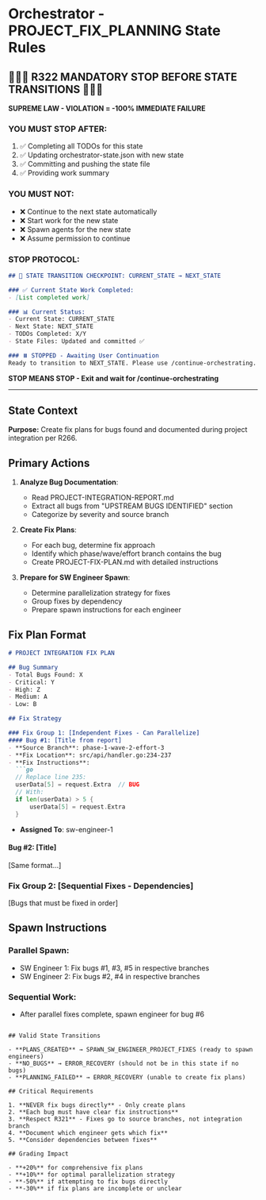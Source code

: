 # Orchestrator - PROJECT_FIX_PLANNING State Rules

## 🛑🛑🛑 R322 MANDATORY STOP BEFORE STATE TRANSITIONS 🛑🛑🛑

**SUPREME LAW - VIOLATION = -100% IMMEDIATE FAILURE**

### YOU MUST STOP AFTER:
1. ✅ Completing all TODOs for this state
2. ✅ Updating orchestrator-state.json with new state
3. ✅ Committing and pushing the state file  
4. ✅ Providing work summary

### YOU MUST NOT:
- ❌ Continue to the next state automatically
- ❌ Start work for the new state
- ❌ Spawn agents for the new state
- ❌ Assume permission to continue

### STOP PROTOCOL:
```markdown
## 🛑 STATE TRANSITION CHECKPOINT: CURRENT_STATE → NEXT_STATE

### ✅ Current State Work Completed:
- [List completed work]

### 📊 Current Status:
- Current State: CURRENT_STATE
- Next State: NEXT_STATE
- TODOs Completed: X/Y
- State Files: Updated and committed ✅

### ⏸️ STOPPED - Awaiting User Continuation
Ready to transition to NEXT_STATE. Please use /continue-orchestrating.
```

**STOP MEANS STOP - Exit and wait for /continue-orchestrating**

---

## State Context

**Purpose:**
Create fix plans for bugs found and documented during project integration per R266.

## Primary Actions

1. **Analyze Bug Documentation**:
   - Read PROJECT-INTEGRATION-REPORT.md
   - Extract all bugs from "UPSTREAM BUGS IDENTIFIED" section
   - Categorize by severity and source branch

2. **Create Fix Plans**:
   - For each bug, determine fix approach
   - Identify which phase/wave/effort branch contains the bug
   - Create PROJECT-FIX-PLAN.md with detailed instructions

3. **Prepare for SW Engineer Spawn**:
   - Determine parallelization strategy for fixes
   - Group fixes by dependency
   - Prepare spawn instructions for each engineer

## Fix Plan Format

```markdown
# PROJECT INTEGRATION FIX PLAN

## Bug Summary
- Total Bugs Found: X
- Critical: Y
- High: Z
- Medium: A
- Low: B

## Fix Strategy

### Fix Group 1: [Independent Fixes - Can Parallelize]
#### Bug #1: [Title from report]
- **Source Branch**: phase-1-wave-2-effort-3
- **Fix Location**: src/api/handler.go:234-237
- **Fix Instructions**:
  ```go
  // Replace line 235:
  userData[5] = request.Extra  // BUG
  // With:
  if len(userData) > 5 {
      userData[5] = request.Extra
  }
  ```
- **Assigned To**: sw-engineer-1

#### Bug #2: [Title]
[Same format...]

### Fix Group 2: [Sequential Fixes - Dependencies]
[Bugs that must be fixed in order]

## Spawn Instructions

### Parallel Spawn:
- SW Engineer 1: Fix bugs #1, #3, #5 in respective branches
- SW Engineer 2: Fix bugs #2, #4 in respective branches

### Sequential Work:
- After parallel fixes complete, spawn engineer for bug #6
```

## Valid State Transitions

- **PLANS_CREATED** → SPAWN_SW_ENGINEER_PROJECT_FIXES (ready to spawn engineers)
- **NO_BUGS** → ERROR_RECOVERY (should not be in this state if no bugs)
- **PLANNING_FAILED** → ERROR_RECOVERY (unable to create fix plans)

## Critical Requirements

1. **NEVER fix bugs directly** - Only create plans
2. **Each bug must have clear fix instructions**
3. **Respect R321** - Fixes go to source branches, not integration branch
4. **Document which engineer gets which fix**
5. **Consider dependencies between fixes**

## Grading Impact

- **+20%** for comprehensive fix plans
- **+10%** for optimal parallelization strategy
- **-50%** if attempting to fix bugs directly
- **-30%** if fix plans are incomplete or unclear